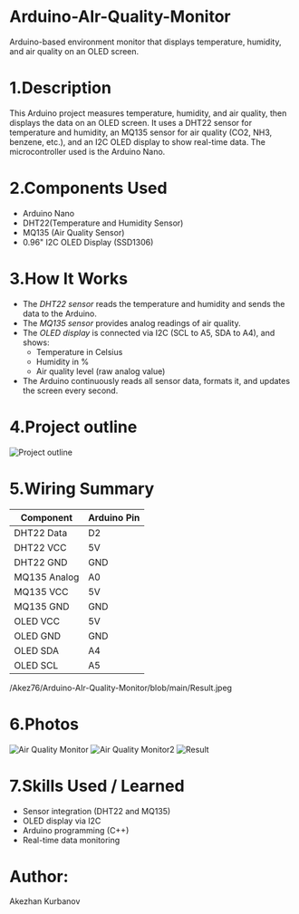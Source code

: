 # Arduino-AIr-Quality-Monitor
Arduino-based environment monitor that displays temperature, humidity, and air quality on an OLED screen.

# 1.Description
This Arduino project measures temperature, humidity, and air quality, then displays the data on an OLED screen. It uses a DHT22 sensor for temperature and humidity, an MQ135 sensor for air quality (CO2, NH3, benzene, etc.), and an I2C OLED display to show real-time data. The microcontroller used is the Arduino Nano.

# 2.Components Used
- Arduino Nano
- DHT22(Temperature and Humidity Sensor)
- MQ135 (Air Quality Sensor)
- 0.96" I2C OLED Display (SSD1306)

# 3.How It Works
- The *DHT22 sensor* reads the temperature and humidity and sends the data to the Arduino.
- The *MQ135 sensor* provides analog readings of air quality.
- The *OLED display* is connected via I2C (SCL to A5, SDA to A4), and shows:
  - Temperature in Celsius
  - Humidity in %
  - Air quality level (raw analog value)
- The Arduino continuously reads all sensor data, formats it, and updates the screen every second.

# 4.Project outline
![Project outline](https://github.com/Akez76/Arduino-AIr-Quality-Monitor/blob/main/AIr%20n1.jpeg)


# 5.Wiring Summary
| Component     | Arduino Pin |
|---------------|-------------|
| DHT22 Data    | D2          |
| DHT22 VCC     | 5V          |
| DHT22 GND     | GND         |
| MQ135 Analog  | A0          |
| MQ135 VCC     | 5V          |
| MQ135 GND     | GND         |
| OLED VCC      | 5V          |
| OLED GND      | GND         |
| OLED SDA      | A4          |
| OLED SCL      | A5          |      

/Akez76/Arduino-AIr-Quality-Monitor/blob/main/Result.jpeg
# 6.Photos
![Air Quality Monitor](https://github.com/Akez76/Arduino-AIr-Quality-Monitor/blob/main/AIr%20n2.jpeg)
![Air Quality Monitor2](https://github.com/Akez76/Arduino-AIr-Quality-Monitor/blob/main/AIr%20n3.jpeg)
![Result](https://github.com/Akez76/Arduino-AIr-Quality-Monitor/blob/main/Result.jpeg)


# 7.Skills Used / Learned
- Sensor integration (DHT22 and MQ135)
- OLED display via I2C
- Arduino programming (C++)
- Real-time data monitoring

# Author:
Akezhan Kurbanov
